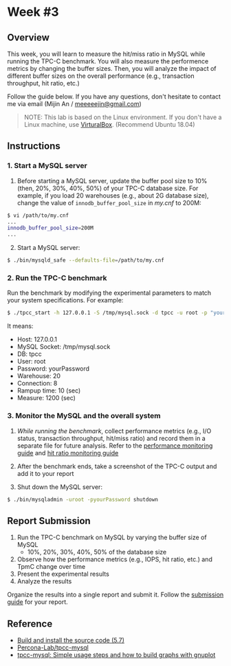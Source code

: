 # Week #3

## Overview

This week, you will learn to measure the hit/miss ratio in MySQL while running the TPC-C benchmark. You will also measure the performence metrics by changing the buffer sizes. Then, you will analyze the impact of different buffer sizes on the overall performance (e.g., transaction throughput, hit ratio, etc.)

Follow the guide below. If you have any questions, don't hesitate to contact me via email (Mijin An / meeeeejin@gmail.com)

> NOTE: This lab is based on the Linux environment. If you don't have a Linux machine, use [VirturalBox](https://www.virtualbox.org/). (Recommend Ubuntu 18.04)

## Instructions

### 1. Start a MySQL server

1. Before starting a MySQL server, update the buffer pool size to 10% (then, 20%, 30%, 40%, 50%) of your TPC-C database size. For example, if you load 20 warehouses (e.g., about 2G database size), change the value of `innodb_buffer_pool_size` in *my.cnf* to 200M:

```bash
$ vi /path/to/my.cnf
...
innodb_buffer_pool_size=200M
...
```

2. Start a MySQL server:

```bash
$ ./bin/mysqld_safe --defaults-file=/path/to/my.cnf
```

### 2. Run the TPC-C benchmark

Run the benchmark by modifying the experimental parameters to match your system specifications. For example:

```bash
$ ./tpcc_start -h 127.0.0.1 -S /tmp/mysql.sock -d tpcc -u root -p "yourPassword" -w 20 -c 8 -r 10 -l 1200 | tee tpcc-result.txt
```

It means:

- Host: 127.0.0.1
- MySQL Socket: /tmp/mysql.sock
- DB: tpcc
- User: root
- Password: yourPassword
- Warehouse: 20
- Connection: 8
- Rampup time: 10 (sec)
- Measure: 1200 (sec)

### 3. Monitor the MySQL and the overall system

1. *While running the benchmark*, collect performance metrics (e.g., I/O status, transaction throughput, hit/miss ratio) and record them in a separate file for future analysis. Refer to the [performance monitoring guide](../week-2/reference/performance-monitoring-guide.md) and [hit ratio monitoring guide](reference/hit-ratio-monitoring-guide.md)

2. After the benchmark ends, take a screenshot of the TPC-C output and add it to your report

3. Shut down the MySQL server:

```bash
$ ./bin/mysqladmin -uroot -pyourPassword shutdown
```

## Report Submission

1. Run the TPC-C benchmark on MySQL by varying the buffer size of MySQL
    - 10%, 20%, 30%, 40%, 50% of the database size
2. Observe how the performance metrics (e.g., IOPS, hit ratio, etc.) and TpmC change over time
3. Present the experimental results
4. Analyze the results

Organize the results into a single report and submit it. Follow the [submission guide](../report-submission-guide.md) for your report.

## Reference
- [Build and install the source code (5.7)](https://github.com/meeeejin/til/blob/master/mysql/build-and-install-the-source-code-5.7.md)
- [Percona-Lab/tpcc-mysql](https://github.com/Percona-Lab/tpcc-mysql)
- [tpcc-mysql: Simple usage steps and how to build graphs with gnuplot](https://www.percona.com/blog/2013/07/01/tpcc-mysql-simple-usage-steps-and-how-to-build-graphs-with-gnuplot/)
